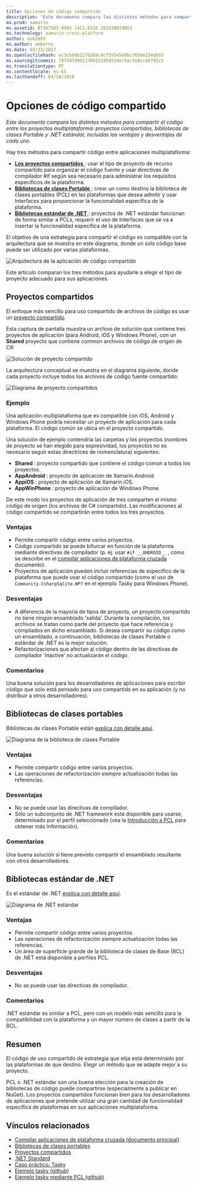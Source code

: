 ```yaml
---
title: Opciones de código compartido
description: 'Este documento compara los distintos métodos para compartir el código entre los proyectos multiplataforma: proyectos compartidos, bibliotecas de clases Portable y .NET estándar, incluidas las ventajas y desventajas de cada uno.'
ms.prod: xamarin
ms.assetid: B73675D2-09A3-14C1-E41E-20352B819B53
ms.technology: xamarin-cross-platform
author: asb3993
ms.author: amburns
ms.date: 03/23/2017
ms.openlocfilehash: ec3cb08b227b268c4c755545e8bc76b9e234d093
ms.sourcegitcommit: 797597d902330652195931dec9ac3e0cc00792c5
ms.translationtype: MT
ms.contentlocale: es-ES
ms.lasthandoff: 04/20/2018
---
```

# <a name="sharing-code-options"></a>Opciones de código compartido

_Este documento compara los distintos métodos para compartir el código entre los proyectos multiplataforma: proyectos compartidos, bibliotecas de clases Portable y .NET estándar, incluidas las ventajas y desventajas de cada uno._

Hay tres métodos para compartir código entre aplicaciones multiplataforma:

-   [**Los proyectos compartidos** ](#Shared_Projects) : usar el tipo de proyecto de recurso compartido para organizar el código fuente y usar directivas de compilador #if según sea necesario para administrar los requisitos específicos de la plataforma.
-   [**Bibliotecas de clases Portable** ](#Portable_Class_Libraries) : crear un como destino la biblioteca de clases portables (PCL) en las plataformas que desea admitir y usar Interfaces para proporcionar la funcionalidad específica de la plataforma.
-   [**Bibliotecas estándar de .NET** ](#Net_Standard) : proyectos de .NET estándar funcionan de forma similar a PCLs, requerir el uso de Interfaces que se va a insertar la funcionalidad específica de la plataforma.

El objetivo de una estrategia para compartir el código es compatible con la arquitectura que se muestra en este diagrama, donde un solo código base puede ser utilizado por varias plataformas.

 ![](code-sharing-images/conceptualarchitecture.png "Arquitectura de la aplicación de código compartido")

Este artículo comparan los tres métodos para ayudarle a elegir el tipo de proyecto adecuado para sus aplicaciones.

<a name="Shared_Projects" />

## <a name="shared-projects"></a>Proyectos compartidos

El enfoque más sencillo para uso compartido de archivos de código es usar un [proyecto compartido](~/cross-platform/app-fundamentals/shared-projects.md).

Esta captura de pantalla muestra un archivo de solución que contiene tres proyectos de aplicación (para Android, iOS y Windows Phone), con un **Shared** proyecto que contiene common archivos de código de origen de C#:

 ![](code-sharing-images/sharedsolution.png "Solución de proyecto compartido")

La arquitectura conceptual se muestra en el diagrama siguiente, donde cada proyecto incluye todos los archivos de código fuente compartido:

 ![](code-sharing-images/sharedassetproject.png "Diagrama de proyecto compartidos")


### <a name="example"></a>Ejemplo

Una aplicación multiplataforma que es compatible con iOS, Android y Windows Phone podría necesitar un proyecto de aplicación para cada plataforma. El código común se ubica en el proyecto compartido.

Una solución de ejemplo contendría las carpetas y los proyectos (nombres de proyecto se han elegido para expresividad, los proyectos no es necesario seguir estas directrices de nomenclatura) siguientes:

-   **Shared** : proyecto compartido que contiene el código común a todos los proyectos.
-   **AppAndroid** : proyecto de aplicación de Xamarin.Android.
-   **AppiOS** : proyecto de aplicación de Xamarin.iOS.
-   **AppWinPhone** : proyecto de aplicación de Windows Phone.


De este modo los proyectos de aplicación de tres comparten el mismo código de origen (los archivos de C# compartido). Las modificaciones al código compartido se compartirán entre todos los tres proyectos.


### <a name="benefits"></a>Ventajas

-  Permite compartir código entre varios proyectos.
-  Código compartido se puede bifurcar en función de la plataforma mediante directivas de compilador (p. ej. usar `#if __ANDROID__` , como se describe en el [compilar aplicaciones de plataforma cruzada](~/cross-platform/app-fundamentals/building-cross-platform-applications/index.md) documento).
-  Proyectos de aplicación pueden incluir referencias de específico de la plataforma que puede usar el código compartido (como el uso de `Community.CsharpSqlite.WP7` en el ejemplo Tasky para Windows Phone).



### <a name="disadvantages"></a>Desventajas

-  A diferencia de la mayoría de tipos de proyecto, un proyecto compartido no tiene ningún ensamblado 'salida'. Durante la compilación, los archivos se tratan como parte del proyecto que hace referencia y compilados en dicho ensamblado. Si desea compartir su código como un ensamblado, a continuación, bibliotecas de clases Portable o estándar de .NET es la mejor solución.
-  Refactorizaciones que afectan al código dentro de las directivas de compilador 'inactive' no actualizarán el código.


 <a name="Shared_Remarks" />

### <a name="remarks"></a>Comentarios

Una buena solución para los desarrolladores de aplicaciones para escribir código que solo está pensado para uso compartido en su aplicación (y no distribuir a otros desarrolladores).

 <a name="Portable_Class_Libraries" />


## <a name="portable-class-libraries"></a>Bibliotecas de clases portables


Bibliotecas de clases Portable están [explica con detalle aquí](~/cross-platform/app-fundamentals/pcl.md).

 ![](code-sharing-images/portableclasslibrary.png "Diagrama de la biblioteca de clases Portable")


### <a name="benefits"></a>Ventajas

-  Permite compartir código entre varios proyectos.
-  Las operaciones de refactorización siempre actualización todas las referencias.


### <a name="disadvantages"></a>Desventajas

-  No se puede usar las directivas de compilador.
-  Solo un subconjunto de .NET framework está disponible para usarse, determinado por el perfil seleccionado (vea la [Introducción a PCL](~/cross-platform/app-fundamentals/pcl.md) para obtener más información).


### <a name="remarks"></a>Comentarios

Una buena solución si tiene previsto compartir el ensamblado resultante con otros desarrolladores.



<a name="Net_Standard" />

## <a name="net-standard-libraries"></a>Bibliotecas estándar de .NET

Es el estándar de .NET [explica con detalle aquí](~/cross-platform/app-fundamentals/net-standard.md).

![](code-sharing-images/netstandard.png "Diagrama de .NET estándar")

### <a name="benefits"></a>Ventajas

-  Permite compartir código entre varios proyectos.
-  Las operaciones de refactorización siempre actualización todas las referencias.
-  Un área de superficie grande de la biblioteca de clases de Base (BCL) de .NET está disponible a perfiles PCL.

### <a name="disadvantages"></a>Desventajas

 -  No se puede usar las directivas de compilador.

### <a name="remarks"></a>Comentarios

.NET estándar es similar a PCL, pero con un modelo más sencillo para la compatibilidad con la plataforma y un mayor número de clases a partir de la BCL.



## <a name="summary"></a>Resumen

El código de uso compartido de estrategia que elija está determinado por las plataformas de que destino. Elegir un método que se adapte mejor a su proyecto.

PCL o .NET estándar son una buena elección para la creación de bibliotecas de código puede compartirse (especialmente a publicar en NuGet). Los proyectos compartidos funcionan bien para los desarrolladores de aplicaciones que pretende utilizar una gran cantidad de funcionalidad específica de plataformas en sus aplicaciones multiplataforma.


## <a name="related-links"></a>Vínculos relacionados

- [Compilar aplicaciones de plataforma cruzada (documento principal)](~/cross-platform/app-fundamentals/building-cross-platform-applications/index.md)
- [Bibliotecas de clases portables](~/cross-platform/app-fundamentals/pcl.md)
- [Proyectos compartidos](~/cross-platform/app-fundamentals/shared-projects.md)
- [.NET Standard](~/cross-platform/app-fundamentals/net-standard.md)
- [Caso práctico: Tasky](~/cross-platform/app-fundamentals/building-cross-platform-applications/case-study-tasky.md)
- [Ejemplo tasky (github)](https://github.com/xamarin/mobile-samples/tree/master/Tasky)
- [Ejemplo tasky mediante PCL (github)](https://github.com/xamarin/mobile-samples/tree/master/TaskyPortable)
